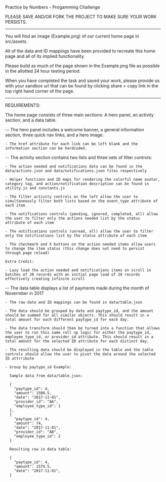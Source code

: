 Practice by Numbers - Progamming Challenge

PLEASE SAVE AND/OR FORK THE PROJECT TO MAKE SURE YOUR WORK PERSISTS.

---

You will find an image (Example.png) of our current home page in src/assets.

All of the data and ID mappings have been provided to recreate this home page and all of its implied functionality.

Please build as much of the page shown in the Example.png file as possible in the allotted 24 hour testing period.

When you have completed the task and saved your work, please provide us with your sandbox url that can be found by clicking share > copy link in the top right hand corner of the page.

---

REQUIREMENTS:

The home page consists of three main sections: A hero panel, an activity section, and a data table.

-- The hero panel includes a welcome banner, a general information section, three quick nav links, and a hero image:

    - The href attribute for each link can be left blank and the information section can be hardcoded.

-- The activity section contains two lists and three sets of filter controls:

    - The action needed and notifications data can be found in the data/actions.json and data/notifications.json files respectively

    - Helper functions and ID maps for rendering the colorful name avatar, category tag, and action/notification description can be found in utility.js and constants.js

    - The filter activity controls on the left allow the user to simultaneously filter both lists based on the event_type attribute of each item

    - The notifications controls (pending, ignored, completed, all) allow the user to filter only the actions needed list by the status attribute of each item

    - The notifications controls (unread, all) allow the user to filter only the notifications list by the status attribute of each item

    - The checkmark and X buttons on the action needed items allow users to change the item status (this change does not need to persist through page reload)

    Extra Credit:

    - Lazy load the action needed and notifications items on scroll in batches of 20 records with an initial page load of 20 records effectively creating infinite scroll

-- The data table displays a list of payments made during the month of Novermber in 2017

    - The raw data and ID mappings can be found in data/table.json

    - The data should be grouped by date and paytype_id, and the amount should be summed for all similar objects. This should result in a total amount for each different paytype_id for each day.

    - The data transform should then be turned into a function that allows the user to run this same roll up logic for either the paytype_id, employee_type_id, or provider_id attribute. This should result in a total amount for the selected ID attribute for each distinct day.

    - The resulting data should be displayed in the table and the table controls should allow the user to pivot the data around the selected ID attrribute

    - Group by paytype_id Example:

      Sample data from data/table.json:

      {
        "paytype_id": 4,
        "amount": 1500.5,
        "date": "2017-11-01",
        "provider_id": "AA",
        "employee_type_id": 1
      },
      {
        "paytype_id": 4,
        "amount": 74,
        "date": "2017-11-01",
        "provider_id": "AB",
        "employee_type_id": 2
      }

      Resulting row in data table:

      {
        "paytype_id": 4,
        "amount": 1574.5,
        "date": "2017-11-01",
      }
